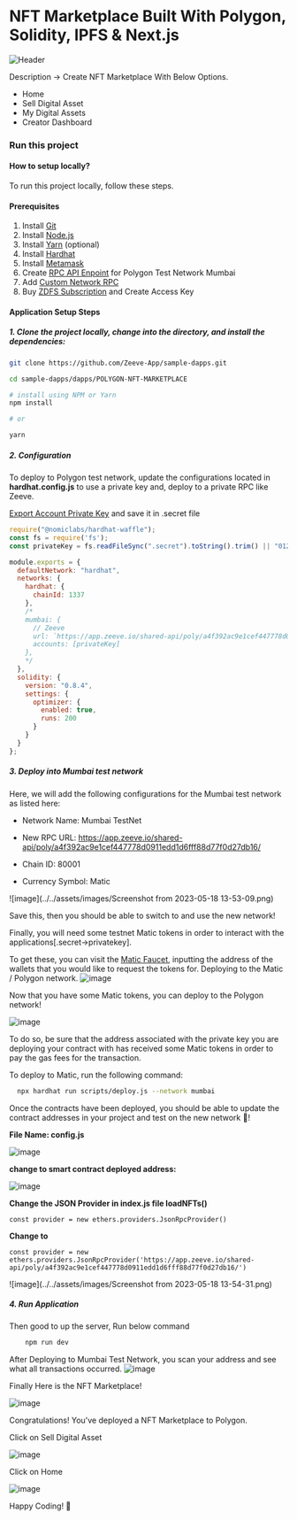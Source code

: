# NFT Marketplace Built With Polygon, Solidity, IPFS & Next.js

![Header](https://raw.githubusercontent.com/TravelXML/POLYGON-NFT-MARKETPLACE/main/NFT%20Marketplace.png)

 
Description -> Create NFT Marketplace With Below Options.

* Home
* Sell Digital Asset
* My Digital Assets
* Creator Dashboard


### Run this project
#### How to setup locally?

To run this project locally, follow these steps.


#### Prerequisites

1. Install [Git](https://git-scm.com/book/en/v2/Getting-Started-Installing-Git)
2. Install [Node.js](https://nodejs.org/en/download)
3. Install [Yarn](https://classic.yarnpkg.com/lang/en/docs/install/#debian-stable) (optional)
4. Install [Hardhat](https://hardhat.org/hardhat-runner/docs/getting-started#installation)
5. Install [Metamask](https://metamask.io/download/)
6. Create [RPC API Enpoint](../../RPC.md) for Polygon Test Network Mumbai
7. Add [Custom Network RPC](https://support.metamask.io/hc/en-us/articles/360043227612-How-to-add-a-custom-network-RPC)
8. Buy [ZDFS Subscription](../../ZDFS.md) and Create Access Key


#### Application Setup Steps


##### 1. Clone the project locally, change into the directory, and install the dependencies:

```sh
git clone https://github.com/Zeeve-App/sample-dapps.git

cd sample-dapps/dapps/POLYGON-NFT-MARKETPLACE

# install using NPM or Yarn
npm install

# or

yarn
```

##### 2. Configuration

To deploy to Polygon test network, update the configurations located in __hardhat.config.js__ to use a private key and, deploy to a private RPC like Zeeve.

[Export Account Private Key](https://support.metamask.io/hc/en-us/articles/360015289632-How-to-export-an-account-s-private-key) and save it in .secret file


```javascript
require("@nomiclabs/hardhat-waffle");
const fs = require('fs');
const privateKey = fs.readFileSync(".secret").toString().trim() || "01234567890123456789";

module.exports = {
  defaultNetwork: "hardhat",
  networks: {
    hardhat: {
      chainId: 1337
    },
    /*
    mumbai: {
      // Zeeve
      url: `https://app.zeeve.io/shared-api/poly/a4f392ac9e1cef447778d0911edd1d6fff88d77f0d27db16/`
      accounts: [privateKey]
    },
    */
  },
  solidity: {
    version: "0.8.4",
    settings: {
      optimizer: {
        enabled: true,
        runs: 200
      }
    }
  }
};
```

##### 3. Deploy into Mumbai test network
Here, we will add the following configurations for the Mumbai test network as listed here:

* Network Name: Mumbai TestNet

* New RPC URL: https://app.zeeve.io/shared-api/poly/a4f392ac9e1cef447778d0911edd1d6fff88d77f0d27db16/

* Chain ID: 80001

* Currency Symbol: Matic

![image](../../assets/images/Screenshot from 2023-05-18 13-53-09.png)

Save this, then you should be able to switch to and use the new network!

Finally, you will need some testnet Matic tokens in order to interact with the applications[.secret->privatekey].

To get these, you can visit the [Matic Faucet](https://faucet.polygon.technology/), inputting the address of the wallets that you would like to request the tokens for.
Deploying to the Matic / Polygon network.
![image](https://user-images.githubusercontent.com/8361967/147472081-64c009bd-c27c-4f22-8306-c236fd0b5a85.png)


Now that you have some Matic tokens, you can deploy to the Polygon network!

![image](https://user-images.githubusercontent.com/8361967/147471322-131c334e-ec5a-4f27-b91d-7269b1c2e72a.png)

To do so, be sure that the address associated with the private key you are deploying your contract with has received some Matic tokens in order to pay the gas fees for the transaction.


To deploy to Matic, run the following command:

```sh
  npx hardhat run scripts/deploy.js --network mumbai
```

Once the contracts have been deployed, you should be able to update the contract addresses in your project and test on the new network 🎉!

**File Name: config.js**

![image](https://user-images.githubusercontent.com/8361967/147471594-7829a65a-10f4-43a5-8557-8a6db99e7f65.png)

**change to smart contract deployed address:**

![image](https://user-images.githubusercontent.com/8361967/147471686-9372dc27-0b0f-4840-a66a-8bcde9e1dbae.png)


**Change the JSON Provider in index.js file loadNFTs()**

    const provider = new ethers.providers.JsonRpcProvider()

**Change to**

    const provider = new ethers.providers.JsonRpcProvider('https://app.zeeve.io/shared-api/poly/a4f392ac9e1cef447778d0911edd1d6fff88d77f0d27db16/')

![image](../../assets/images/Screenshot from 2023-05-18 13-54-31.png)


##### 4. Run Application

Then good to up the server, Run below command

```sh  
    npm run dev
```
    
After Deploying to Mumbai Test Network, you scan your address and see what all transactions occurred.
![image](https://user-images.githubusercontent.com/8361967/147469842-c916a347-89cf-40ff-a4eb-586420105801.png)

Finally Here is the NFT Marketplace!

![image](https://user-images.githubusercontent.com/8361967/147471812-2d68ea6a-0485-4d7d-b34e-0fa7157dc240.png)

Congratulations! You've deployed a NFT Marketplace to Polygon.

Click on Sell Digital Asset

![image](https://user-images.githubusercontent.com/8361967/147459946-cc4742ee-2776-4083-a42f-c3975099325a.png)

Click on Home

![image](https://user-images.githubusercontent.com/8361967/147459625-fdcbcdb5-2e12-4806-b37b-c07f09128768.png)

Happy Coding! 💓






